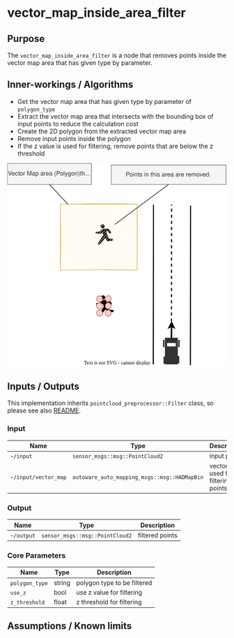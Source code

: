 # vector_map_inside_area_filter

## Purpose

The `vector_map_inside_area_filter` is a node that removes points inside the vector map area that has given type by parameter.

## Inner-workings / Algorithms

- Get the vector map area that has given type by parameter of `polygon_type`
- Extract the vector map area that intersects with the bounding box of input points to reduce the calculation cost
- Create the 2D polygon from the extracted vector map area
- Remove input points inside the polygon
- If the z value is used for filtering, remove points that are below the z threshold

![vector_map_inside_area_filter_figure](./image/vector_map_inside_area_filter_overview.svg)

## Inputs / Outputs

This implementation inherits `pointcloud_preprocessor::Filter` class, so please see also [README](../README.md).

### Input

| Name                 | Type                                         | Description                          |
| -------------------- | -------------------------------------------- | ------------------------------------ |
| `~/input`            | `sensor_msgs::msg::PointCloud2`              | input points                         |
| `~/input/vector_map` | `autoware_auto_mapping_msgs::msg::HADMapBin` | vector map used for filtering points |

### Output

| Name       | Type                            | Description     |
| ---------- | ------------------------------- | --------------- |
| `~/output` | `sensor_msgs::msg::PointCloud2` | filtered points |

### Core Parameters

| Name           | Type   | Description                 |
| -------------- | ------ | --------------------------- |
| `polygon_type` | string | polygon type to be filtered |
| `use_z`        | bool   | use z value for filtering   |
| `z_threshold`  | float  | z threshold for filtering   |

## Assumptions / Known limits
